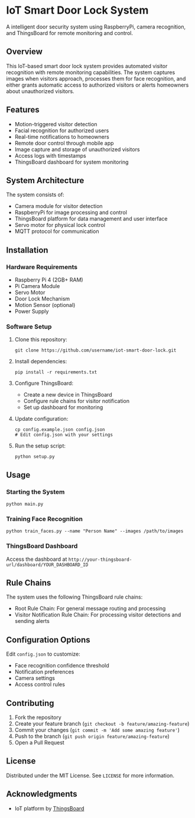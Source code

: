 # IoT Smart Door Lock System

A intelligent door security system using RaspberryPi, camera recognition, and ThingsBoard for remote monitoring and control.

## Overview

This IoT-based smart door lock system provides automated visitor recognition with remote monitoring capabilities. The system captures images when visitors approach, processes them for face recognition, and either grants automatic access to authorized visitors or alerts homeowners about unauthorized visitors.

## Features

- Motion-triggered visitor detection
- Facial recognition for authorized users
- Real-time notifications to homeowners
- Remote door control through mobile app
- Image capture and storage of unauthorized visitors
- Access logs with timestamps
- ThingsBoard dashboard for system monitoring

## System Architecture

The system consists of:
- Camera module for visitor detection
- RaspberryPi for image processing and control
- ThingsBoard platform for data management and user interface
- Servo motor for physical lock control
- MQTT protocol for communication

## Installation

### Hardware Requirements
- Raspberry Pi 4 (2GB+ RAM)
- Pi Camera Module
- Servo Motor
- Door Lock Mechanism
- Motion Sensor (optional)
- Power Supply

### Software Setup
1. Clone this repository:
   ```
   git clone https://github.com/username/iot-smart-door-lock.git
   ```

2. Install dependencies:
   ```
   pip install -r requirements.txt
   ```

3. Configure ThingsBoard:
   - Create a new device in ThingsBoard
   - Configure rule chains for visitor notification
   - Set up dashboard for monitoring

4. Update configuration:
   ```
   cp config.example.json config.json
   # Edit config.json with your settings
   ```

5. Run the setup script:
   ```
   python setup.py
   ```

## Usage

### Starting the System
```
python main.py
```

### Training Face Recognition
```
python train_faces.py --name "Person Name" --images /path/to/images
```

### ThingsBoard Dashboard
Access the dashboard at `http://your-thingsboard-url/dashboard/YOUR_DASHBOARD_ID`

## Rule Chains

The system uses the following ThingsBoard rule chains:
- Root Rule Chain: For general message routing and processing
- Visitor Notification Rule Chain: For processing visitor detections and sending alerts

## Configuration Options

Edit `config.json` to customize:
- Face recognition confidence threshold
- Notification preferences
- Camera settings
- Access control rules

## Contributing

1. Fork the repository
2. Create your feature branch (`git checkout -b feature/amazing-feature`)
3. Commit your changes (`git commit -m 'Add some amazing feature'`)
4. Push to the branch (`git push origin feature/amazing-feature`)
5. Open a Pull Request

## License

Distributed under the MIT License. See `LICENSE` for more information.

## Acknowledgments
- IoT platform by [ThingsBoard](https://thingsboard.io/)
